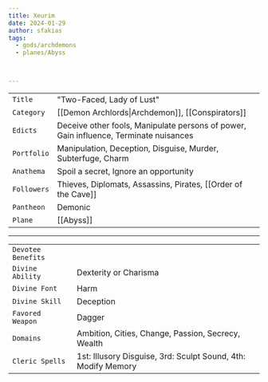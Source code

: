```yaml
---
title: Xeurim
date: 2024-01-29
author: sfakias
tags:
  - gods/archdemons
  - planes/Abyss



---
```

| | |
| --- | --- |
| `Title` | "Two-Faced, Lady of Lust" |
| `Category` | [[Demon Archlords\|Archdemon]], [[Conspirators]] |
| `Edicts` | Deceive other fools, Manipulate persons of power, Gain influence, Terminate nuisances |
| `Portfolio` | Manipulation, Deception, Disguise, Murder, Subterfuge, Charm |
| `Anathema` | Spoil a secret, Ignore an opportunity |
| `Followers` | Thieves, Diplomats, Assassins, Pirates, [[Order of the Cave]] |
| `Pantheon` | Demonic |
| `Plane` | [[Abyss]] |

---
| | |
| --- | --- |
| `Devotee Benefits` |
| `Divine Ability` | Dexterity or Charisma |
| `Divine Font` | Harm |
| `Divine Skill` | Deception |
| `Favored Weapon` | Dagger |
| `Domains` | Ambition, Cities, Change, Passion, Secrecy, Wealth |
| `Cleric Spells` | 1st: Illusory Disguise, 3rd: Sculpt Sound, 4th: Modify Memory |
